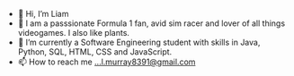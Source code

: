 - 👋 Hi, I’m Liam
- 👀 I am a passsionate Formula 1 fan, avid sim racer and lover of all things videogames. I also like plants.
- 🌱 I’m currently a Software Engineering student with skills in Java, Python, SQL, HTML, CSS and JavaScript. 
- 📫 How to reach me ...l.murray8391@gmail.com

<!---
LiamMurray433/LiamMurray433 is a ✨ special ✨ repository because its `README.md` (this file) appears on your GitHub profile.
You can click the Preview link to take a look at your changes.
--->
